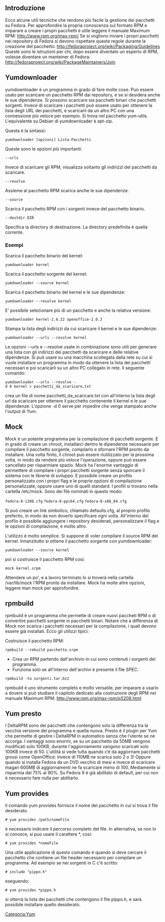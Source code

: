 Introduzione
------------

Ecco alcune utili tecniche che rendono più facile la gestione dei pacchetti su Fedora.
Per approfondire la propria conoscenza sul formato RPM e imparare a creare i propri pacchetti è utile leggere il manuale Maximum RPM:
<http://www.rpm.org/max-rpm/>
Se si vogliono inviare i propri pacchetti nei repository di Fedora si devono rispettare queste regole durante la creazione del pacchetto:
<http://fedoraproject.org/wiki/Packaging/Guidelines>
Queste sono le istruzioni per chi, dopo essere diventato un esperto di RPM, volesse diventare un manteiner di Fedora:
<http://fedoraproject.org/wiki/PackageMaintainers/Join>

Yumdownloader
-------------

yumdownloader è un programma in grado di fare molte cose. Può essere usato per scaricare un pacchetto RPM dai repository, e se si desidera anche le sue dipendenze. Si possono scaricare sia pacchetti binari che pacchetti sorgenti. Invece di scaricare i pacchetti può essere usato per ottenere la lista degli URL dei pacchetti, e scaricarli da un altro PC con una connessione più veloce per esempio.
Si trova nel pacchetto yum-utils. L'equivalente su Debian di yumdownloader è apt-zip.

Questa è la sintassi:

`yumdownloader [opzioni] Lista-Pacchetti`

Queste sono le opzioni più importanti:

`--urls`

Invece di scaricare gli RPM, visualizza soltanto gli indirizzi dei pacchetti da scaricare.

`--resolve`

Assieme al pacchetto RPM scarica anche le sue dipendenze.

`--source`

Scarica il pacchetto RPM con i sorgenti invece del pacchetto binario.

`--destdir DIR`

Specifica la directory di destinazione. La directory predefinita è quella corrente.

### Esempi

Scarica il pacchetto binario del kernel:

`yumdownloader kernel`

Scarica il pacchetto sorgente del kernel:

`yumdownloader --source kernel`

Scarica il pacchetto binario del kernel e le sue dipendenze:

`yumdownloader --resolve kernel`

E' possibile selezionare più di un pacchetto e anche la relativa versione:

`yumdownloader kernel-2.6.22 openoffice-2.0.3`

Stampa la lista degli indirizzi da cui scaricare il kernel e le sue dipendenze:

`yumdownloader --urls --resolve kernel`

Le opzioni --urls e --resolve usate in combinazione sono utili per generare una lista con gli indirizzi dei pacchetti da scaricare e delle relative dipendenze. Si può usare su una macchina scollegata dalla rete su cui si vuole installare un programma in modo da ottenere la lista dei pacchetti necessari e poi scaricarli su un altro PC collegato in rete.
Il seguente comando:

`yumdownloader --urls --resolve -d 0 kernel > pacchetti_da_scaricare.txt`

crea un file di nome pacchetti\_da\_scaricare.txt con all'interno la lista degli url da scaricare per ottenere il pacchetto contenente il kernel e le sue dipendenze. L'opzione -d 0 serve per impedire che venga stampato anche l'output di Yum.

Mock
----

Mock è un potente programma per la compilazione di pacchetti sorgente. E in grado di creare un chroot, installarci dentro le dipendenze necessarie per compilare il pacchetto sorgente, compilarlo e sfornare l'RPM pronto da installare. Una volta finito, il chroot può essere riutilizzato per la prossima volta, in modo da rendere più veloce l'operazione, oppure può essere cancellato per risparmiare spazio. Mock ha l'enorme vantaggio di permettere di compilare i propri pacchetti sorgente senza sporcare il sistema con le librerie di sviluppo. E possibile creare un profilo personalizzato con i propri flag e le proprie opzioni di compilazione personalizzate, oppure usare uno di quelli standard. I profili si trovano nella cartella /etc/mock. Sono dei file nominati in questo modo:

`fedora-8-i386.cfg`
`fedora-8-ppc64.cfg`
`fedora-8-x86_64.cfg`

Si può creare un link simbolico, chiamato defaults.cfg, al proprio profilo preferito, in modo da non doverlo specificare ogni volta.
All'interno del profilo è possibile aggiungere i repository desiderati, personalizzare il flag e le opzioni di compilazione, e molto altro.

L'utilizzo è molto semplice. Si suppone di voler compilare il source RPM del kernel. Innanzitutto si ottiene il pacchetto sorgente con yumdownloader:

`yumdownloader --source kernel`

poi si costruisce il pacchetto RPM cosi:

`mock kernel.srpm`

Attendere un po', e a lavoro terminato lo si troverà nella cartella /var/lib/mock l'RPM pronto da installare.
Mock ha molte altre opzioni, leggere man mock per approfondire.

rpmbuild
--------

rpmbuild è un programma che permette di creare nuovi paccheti RPM o di convertire pacchetti sorgente in pacchetti binari. Notare che a differenza di Mock non scarica i pacchetti necessari per la compilazione, i quali devono essere già installati.
Ecco gli utilizzi tipici:

Costruisce il pacchetto RPM:

`rpmbuild --rebuild pacchetto.srpm`

-   Crea un RPM partendo dall'archivio in cui sono contenuti i sorgenti del programma.
-   Funziona solo se all'interno dell'archivi è presente il file SPEC.

`rpmbuild -ta sorgenti.tar.bz2`

rpmbuild è uno strumento completo e molto versatile, per imparare a usarlo a dovere si può studiare il capitolo dedicato alla costruzione degli RPM nel manuale Maximum RPM:
<http://www.rpm.org/max-rpm/p5208.html>

Yum presto
----------

I DeltaRPM sono dei pacchetti che contengono solo la differenza tra la vecchia versione del programma e quella nuova. Presto è il plugin per Yum che permette di gestire i DeltaRPM in automatico senza che l’utente se ne accorga.
I vantaggi sono enormi, se su un pacchetto da 50MB vengono modificati solo 100KB, durante l'aggiornamento vangono scaricati solo 100KB invece di 50.
L'utilità si vede tutta quando c’è da aggiornare pacchetti grossi come OpenOffice: invece di 110MB ne scarica solo 2 o 3! Oppure quando si installa Fedora da un DVD vecchio di mesi e invece di scaricare magari 600MB di aggiornamenti ne fa scaricare meno di 100.
Mediamente si risparmia dal 75% al 90%. Su Fedora 9 è già abilitato di default, per cui non è necessario fare nulla per abilitarlo.

Yum provides
------------

Il comando yum provides fornisce il nome del pacchetto in cui si trova il file desiderato.

`# yum provides /path/nomeFile`

è necessario indicare il percorso completo del file. In alternativa, se non lo si conosce, si puo usare il carattere \*, cosi:

`# yum provides *nomeFile`

Una utile applicazione di questo comando è quando si deve cercare il pacchetto che contiene un file header necessario per compilare un programma. Ad esempio se nei sorgenti in C c'è scritto:

`# include "pippo.h"`

eseguendo:

`# yum provides *pippo.h`

si otterrà la lista dei pacchetti che contengono il file pippo.h, e sarà possibile installare quello desiderato.

<Categoria:Yum>
